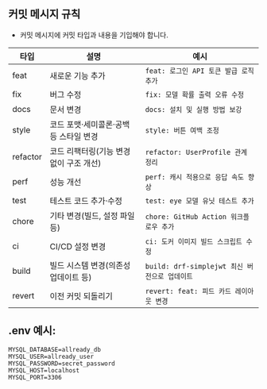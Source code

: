 ## 커밋 메시지 규칙
+ 커밋 메시지에 커밋 타입과 내용을 기입해야 합니다. 

| 타입     | 설명                                    | 예시                                                |
| -------- | --------------------------------------- | --------------------------------------------------- |
| feat     | 새로운 기능 추가                        | `feat: 로그인 API 토큰 발급 로직 추가`        |
| fix      | 버그 수정                               | `fix: 모델 확률 출력 오류 수정`         |
| docs     | 문서 변경                               | `docs: 설치 및 실행 방법 보강`              |
| style    | 코드 포맷·세미콜론·공백 등 스타일 변경  | `style: 버튼 여백 조정`                        |
| refactor | 코드 리팩터링(기능 변경 없이 구조 개선) | `refactor: UserProfile 관계 정리`           |
| perf     | 성능 개선                               | `perf: 캐시 적용으로 응답 속도 향상`           |
| test     | 테스트 코드 추가·수정                   | `test: eye 모델 유닛 테스트 추가`       |
| chore    | 기타 변경(빌드, 설정 파일 등)           | `chore: GitHub Action 워크플로우 추가`          |
| ci       | CI/CD 설정 변경                         | `ci: 도커 이미지 빌드 스크립트 수정`                |
| build    | 빌드 시스템 변경(의존성 업데이트 등)    | `build: drf-simplejwt 최신 버전으로 업데이트` |
| revert   | 이전 커밋 되돌리기                      | `revert: feat: 피드 카드 레이아웃 변경`       |

## .env 예시:

```shell
MYSQL_DATABASE=allready_db
MYSQL_USER=allready_user
MYSQL_PASSWORD=secret_password
MYSQL_HOST=localhost
MYSQL_PORT=3306
```
